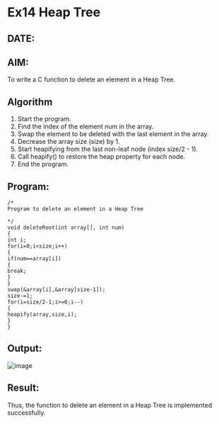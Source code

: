 # Ex14 Heap Tree
## DATE:
## AIM:
To write a C function to delete an element in a Heap Tree.

## Algorithm
1. Start the program.
2. Find the index of the element num in the array.
3. Swap the element to be deleted with the last element in the array.
4. Decrease the array size (size) by 1.
5. Start heapifying from the last non-leaf node (index size/2 - 1).
6. Call heapify() to restore the heap property for each node.
7. End the program.

## Program:
```
/*
Program to delete an element in a Heap Tree

*/
void deleteRoot(int array[], int num) 
{ 
int i; 
for(i=0;i<size;i++) 
{ 
if(num==array[i]) 
{ 
break; 
} 
} 
swap(&array[i],&array[size-1]); 
size-=1; 
for(i=size/2-1;i>=0;i--) 
{ 
heapify(array,size,i); 
} 
} 
```

## Output:

![image](https://github.com/user-attachments/assets/c328ffc1-1769-43c1-8328-9202f77e6676)


## Result:
Thus, the function to delete an element in a Heap Tree is implemented successfully.
